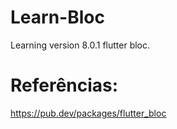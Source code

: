 # Learn-Bloc

Learning version 8.0.1 flutter bloc.

# Referências:

https://pub.dev/packages/flutter_bloc